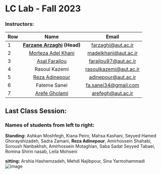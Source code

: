 # LC Lab - Fall 2023

 ### Instructors:
| Row | Name | Email |
| --- | :-:  | :-: |  
| 1 | **[Farzane Arzaghi](https://github.com/FarzanehArzaghi) (Head)** | [farzaghi@aut.ac.ir](mailto:farzaghi@aut.ac.ir) |
| 2 | [Morteza Adel Khani](https://github.com/MAdel93) | [madelkhani@aut.ac.ir](mailto:madelkhani@aut.ac.ir) |
| 3 | [Asal Farajlou](https://github.com/afarajlou) | [farajlou97@aut.ac.ir](mailto:farajlou97@aut.ac.ir) |
| 4 | Rasoul Kazemi | [rasoulkazemi@aut.ac.ir](mailto:rasoulkazemi@aut.ac.ir) |
| 5 | [Reza Adinepour](https://github.com/RezaAdinepour) | [adinepour@aut.ac.ir](mailto:adinepour@aut.ac.ir) |
| 6 | Fateme Sanei | [fa.sanei34@gmail.com](mailto:fa.sanei34@gmail.com) |
| 7 | [Arefe Gholami](https://github.com/ArefeGholami) | [arefegh@aut.ac.ir](mailto:arefegh@aut.ac.ir) |




## Last Class Session:
### Names of students from left to right:
**Standing:** Ashkan Moshfegh, Kiana Peiro, Mahsa Kashani, Seyyed Hamed Ghorayshizadeh, Sadra Zamani, **Reza Adinepour**, Amirhossein Shahabi, Soroush Nanbakhsh, Amirhossein Motaghian, Saba Sadat Seyyed Tabaei, Romina Shirin nasab, Leila Mohseni

**sitting:** Arshia Hashemzadeh, Mehdi Najibpour, Sina Yarmohammadi
![image](Final_Pic.png)
